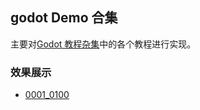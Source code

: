 ## godot Demo 合集

主要对[Godot 教程杂集](https://space.bilibili.com/351607965/lists/2981618?type=season)中的各个教程进行实现。

### 效果展示

- [0001_0100](screenshots/results_show-0001_0100.md)